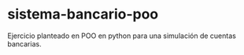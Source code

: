 # sistema-bancario-poo
Ejercicio planteado en POO en python para una simulación de cuentas bancarias.
